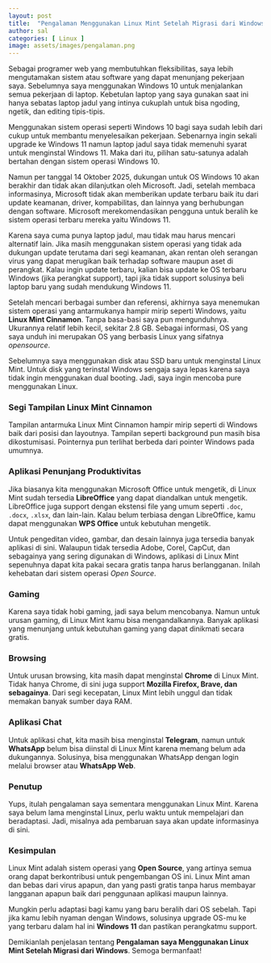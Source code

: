 ```yaml
---
layout: post
title:  "Pengalaman Menggunakan Linux Mint Setelah Migrasi dari Windows."
author: sal
categories: [ Linux ]
image: assets/images/pengalaman.png
---
```



Sebagai programer web yang membutuhkan fleksibilitas, saya lebih mengutamakan sistem atau software yang dapat menunjang pekerjaan saya. Sebelumnya saya menggunakan Windows 10 untuk menjalankan semua pekerjaan di laptop. Kebetulan laptop yang saya gunakan saat ini hanya sebatas laptop jadul yang intinya cukuplah untuk bisa ngoding, ngetik, dan editing tipis-tipis.

Menggunakan sistem operasi seperti Windows 10 bagi saya sudah lebih dari cukup untuk membantu menyelesaikan pekerjaan. Sebenarnya ingin sekali upgrade ke Windows 11 namun laptop jadul saya tidak memenuhi syarat untuk menginstal Windows 11. Maka dari itu, pilihan satu-satunya adalah bertahan dengan sistem operasi Windows 10.

Namun per tanggal 14 Oktober 2025, dukungan untuk OS Windows 10 akan berakhir dan tidak akan dilanjutkan oleh Microsoft. Jadi, setelah membaca informasinya, Microsoft tidak akan memberikan update terbaru baik itu dari update keamanan, driver, kompabilitas, dan lainnya yang berhubungan dengan software. Microsoft merekomendasikan pengguna untuk beralih ke sistem operasi terbaru mereka yaitu Windows 11.

Karena saya cuma punya laptop jadul, mau tidak mau harus mencari alternatif lain. Jika masih menggunakan sistem operasi yang tidak ada dukungan update terutama dari segi keamanan, akan rentan oleh serangan virus yang dapat merugikan baik terhadap software maupun aset di perangkat. Kalau ingin update terbaru, kalian bisa update ke OS terbaru Windows (jika perangkat support), tapi jika tidak support solusinya beli laptop baru yang sudah mendukung Windows 11.

Setelah mencari berbagai sumber dan referensi, akhirnya saya menemukan sistem operasi yang antarmukanya hampir mirip seperti Windows, yaitu **Linux Mint Cinnamon**. Tanpa basa-basi saya pun mengunduhnya. Ukurannya relatif lebih kecil, sekitar 2.8 GB. Sebagai informasi, OS yang saya unduh ini merupakan OS yang berbasis Linux yang sifatnya *opensource*.

Sebelumnya saya menggunakan disk atau SSD baru untuk menginstal Linux Mint. Untuk disk yang terinstal Windows sengaja saya lepas karena saya tidak ingin menggunakan dual booting. Jadi, saya ingin mencoba pure menggunakan Linux.

### Segi Tampilan Linux Mint Cinnamon

Tampilan antarmuka Linux Mint Cinnamon hampir mirip seperti di Windows baik dari posisi dan layoutnya. Tampilan seperti background pun masih bisa dikostumisasi. Pointernya pun terlihat berbeda dari pointer Windows pada umumnya.

### Aplikasi Penunjang Produktivitas

Jika biasanya kita menggunakan Microsoft Office untuk mengetik, di Linux Mint sudah tersedia **LibreOffice** yang dapat diandalkan untuk mengetik. LibreOffice juga support dengan ekstensi file yang umum seperti `.doc`, `.docx`, `.xlsx`, dan lain-lain. Kalau belum terbiasa dengan LibreOffice, kamu dapat menggunakan **WPS Office** untuk kebutuhan mengetik.

Untuk pengeditan video, gambar, dan desain lainnya juga tersedia banyak aplikasi di sini. Walaupun tidak tersedia Adobe, Corel, CapCut, dan sebagainya yang sering digunakan di Windows, aplikasi di Linux Mint sepenuhnya dapat kita pakai secara gratis tanpa harus berlangganan. Inilah kehebatan dari sistem operasi *Open Source*.

### Gaming

Karena saya tidak hobi gaming, jadi saya belum mencobanya. Namun untuk urusan gaming, di Linux Mint kamu bisa mengandalkannya. Banyak aplikasi yang menunjang untuk kebutuhan gaming yang dapat dinikmati secara gratis.

### Browsing

Untuk urusan browsing, kita masih dapat menginstal **Chrome** di Linux Mint. Tidak hanya Chrome, di sini juga support **Mozilla Firefox, Brave, dan sebagainya**. Dari segi kecepatan, Linux Mint lebih unggul dan tidak memakan banyak sumber daya RAM.

### Aplikasi Chat

Untuk aplikasi chat, kita masih bisa menginstal **Telegram**, namun untuk **WhatsApp** belum bisa diinstal di Linux Mint karena memang belum ada dukungannya. Solusinya, bisa menggunakan WhatsApp dengan login melalui browser atau **WhatsApp Web**.

### Penutup

Yups, itulah pengalaman saya sementara menggunakan Linux Mint. Karena saya belum lama menginstal Linux, perlu waktu untuk mempelajari dan beradaptasi. Jadi, misalnya ada pembaruan saya akan update informasinya di sini.

### Kesimpulan

Linux Mint adalah sistem operasi yang **Open Source**, yang artinya semua orang dapat berkontribusi untuk pengembangan OS ini. Linux Mint aman dan bebas dari virus apapun, dan yang pasti gratis tanpa harus membayar langganan apapun baik dari penggunaan aplikasi maupun lainnya.

Mungkin perlu adaptasi bagi kamu yang baru beralih dari OS sebelah. Tapi jika kamu lebih nyaman dengan Windows, solusinya upgrade OS-mu ke yang terbaru dalam hal ini **Windows 11** dan pastikan perangkatmu support.

Demikianlah penjelasan tentang **Pengalaman saya Menggunakan Linux Mint Setelah Migrasi dari Windows**. Semoga bermanfaat!

